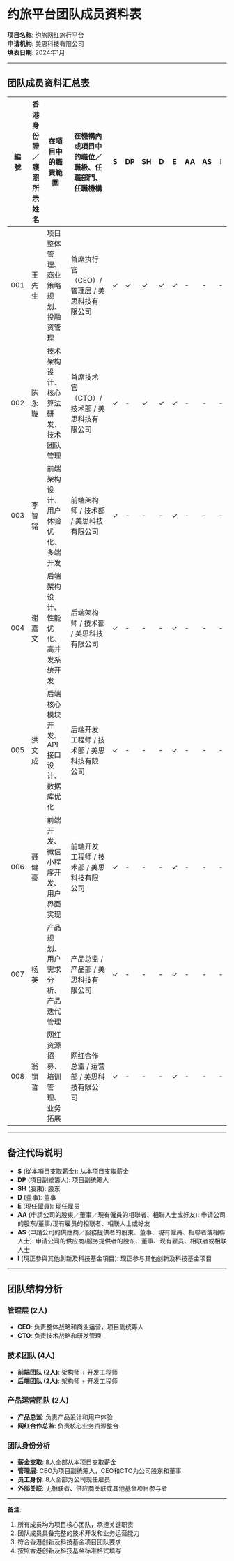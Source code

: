 # 约旅平台团队成员资料表

**项目名称**: 约旅网红旅行平台  
**申请机构**: 美思科技有限公司  
**填表日期**: 2024年1月

---

## 团队成员资料汇总表

| 編號 | 香港身份證／護照所示姓名 | 在項目中的職責範圍 | 在機構內或項目中的職位／職級、任職部門、任職機構 | S | DP | SH | D | E | AA | AS | I |
|------|-------------------------|-------------------|-------------------------------------------|---|----|----|---|---|----|----|---|
| 001  | 王先生                   | 项目整体管理、商业策略规划、投融资管理 | 首席执行官（CEO）/ 管理层 / 美思科技有限公司 | ✓ | ✓  | ✓  | ✓ | ✓ | -  | -  | - |
| 002  | 陈永璇                   | 技术架构设计、核心算法研发、技术团队管理 | 首席技术官（CTO）/ 技术部 / 美思科技有限公司 | ✓ | -  | ✓  | ✓ | ✓ | -  | -  | - |
| 003  | 李智铭                   | 前端架构设计、用户体验优化、多端开发 | 前端架构师 / 技术部 / 美思科技有限公司 | ✓ | -  | -  | - | ✓ | -  | -  | - |
| 004  | 谢嘉文                   | 后端架构设计、性能优化、高并发系统开发 | 后端架构师 / 技术部 / 美思科技有限公司 | ✓ | -  | -  | - | ✓ | -  | -  | - |
| 005  | 洪文成                   | 后端核心模块开发、API接口设计、数据库优化 | 后端开发工程师 / 技术部 / 美思科技有限公司 | ✓ | -  | -  | - | ✓ | -  | -  | - |
| 006  | 聂健豪                   | 前端开发、微信小程序开发、用户界面实现 | 前端开发工程师 / 技术部 / 美思科技有限公司 | ✓ | -  | -  | - | ✓ | -  | -  | - |
| 007  | 杨英                     | 产品规划、用户需求分析、产品迭代管理 | 产品总监 / 产品部 / 美思科技有限公司 | ✓ | -  | -  | - | ✓ | -  | -  | - |
| 008  | 翁销哲                   | 网红资源招募、培训管理、业务拓展 | 网红合作总监 / 运营部 / 美思科技有限公司 | ✓ | -  | -  | - | ✓ | -  | -  | - |

---

## 备注代码说明

- **S** (從本項目支取薪金): 从本项目支取薪金
- **DP** (項目副統籌人): 项目副统筹人
- **SH** (股東): 股东
- **D** (董事): 董事
- **E** (現任僱員): 现任雇员
- **AA** (申請公司的股東／董事／現有僱員的相聯者、相聯人士或好友): 申请公司的股东/董事/现有雇员的相联者、相联人士或好友
- **AS** (申請公司的供應商／服務提供者的股東、董事、現有僱員、相聯者或相聯人士): 申请公司的供应商/服务提供者的股东、董事、现有雇员、相联者或相联人士
- **I** (現正參與其他創新及科技基金項目): 现正参与其他创新及科技基金项目

---

## 团队结构分析

### 管理层 (2人)
- **CEO**: 负责整体战略和商业运营，项目副统筹人
- **CTO**: 负责技术战略和研发管理

### 技术团队 (4人)
- **前端团队 (2人)**: 架构师 + 开发工程师
- **后端团队 (2人)**: 架构师 + 开发工程师

### 产品运营团队 (2人)
- **产品总监**: 负责产品设计和用户体验
- **网红合作总监**: 负责核心业务资源整合

### 团队身份分析
- **薪金支取**: 8人全部从本项目支取薪金
- **管理层**: CEO为项目副统筹人，CEO和CTO为公司股东和董事
- **员工身份**: 8人全部为公司现任雇员
- **外部关联**: 无相联者、供应商关联或其他基金项目参与者

---

**备注**: 
1. 所有成员均为项目核心团队，承担关键职责
2. 团队成员具备完整的技术开发和业务运营能力
3. 符合香港创新及科技基金项目团队要求
4. 按照香港创新及科技基金标准格式填写 